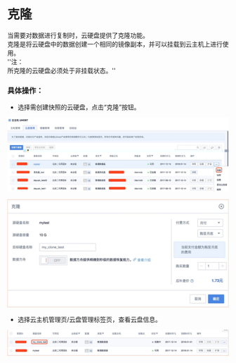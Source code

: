 

# 克隆

当需要对数据进行复制时，云硬盘提供了克隆功能。  
克隆是将云硬盘中的数据创建一个相同的镜像副本，并可以挂载到云主机上进行使用。  
''注：  
所克隆的云硬盘必须处于非挂载状态。''  


### 具体操作：

* 选择需创建快照的云硬盘，点击“克隆”按钮。

![](/images/userguide/image17.jpg)  
    
![](/images/userguide/image18.jpg) 
    
* 选择云主机管理页/云盘管理标签页，查看云盘信息。
  
![](/images/userguide/image19.jpg)
